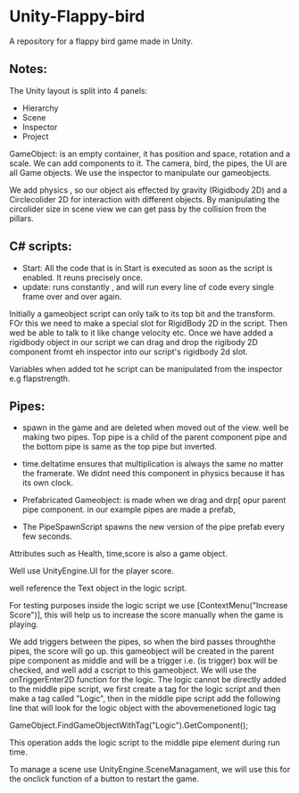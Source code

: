 # Unity-Flappy-bird
A repository for a flappy bird game made in Unity.

## Notes:

The Unity layout is split into 4 panels:
- Hierarchy
- Scene
- Inspector
- Project


GameObject: is an empty container, it has position and space, rotation and a scale. We can add components to it. The camera, bird, the pipes, the UI are all Game objects.
We use the inspector to manipulate our gameobjects.

We add physics , so our object ais effected by gravity (Rigidbody 2D) and a Circlecolider 2D for interaction with different objects.
By manipulating the circolider size in scene view we can get pass by the collision from the pillars.

## C# scripts:

- Start: All the code that is in Start is executed as soon as the script is enabled. It reuns precisely once.
- update: runs constantly , and will run every line of code every single frame over and over again.

Initially a gameobject script can only talk to its top bit and the transform. FOr this we need to make a special slot for RigidBody 2D in the script. Then wed be able to talk to it like change velocity etc. Once we have added a rigidbody object in our script we can drag and drop the rigibody 2D component fromt eh inspector into our script's rigidbody 2d slot. 

Variables when added tot he script can be manipulated from the inspector e.g flapstrength.

## Pipes:

- spawn in the game and are deleted when moved out of the view. well be making two pipes. Top pipe is a child of the parent component pipe and the bottom pipe is same as the top pipe but inverted.
- time.deltatime ensures that multiplication is always the same no matter the framerate. We didnt need this component in physics because it has its own clock.

- Prefabricated Gameobject: is made when we drag and drp[ opur parent pipe component. in our example pipes are made a prefab,
- The PipeSpawnScript spawns the new version of the pipe prefab every few seconds.

Attributes such as Health, time,score is also a game object.

Well use UnityEngine.UI for the player score.

well reference the Text object in the logic script.

For testing purposes inside the logic script we use [ContextMenu("Increase Score")], this will help us to increase the score manually when the game is playing.

We add triggers between the pipes, so when the bird passes throughthe pipes, the score will go up. this gameobject will be created in the parent pipe component as middle and will be a trigger i.e. (is trigger) box will be checked, and well add a cscript to this gameobject. We will use the onTriggerEnter2D function for the logic.
The logic cannot be directly added to the middle pipe script, we first create a tag for the logic script and then make a tag called "Logic", then in the middle pipe script add the following line that will look for the logic object with the abovemenetioned logic tag

GameObject.FindGameObjectWithTag("Logic").GetComponent<LogicScript>();

This operation adds the logic script to the middle pipe element during run time.

To manage a scene use UnityEngine.SceneManagament, we will use this for the onclick function of a button to restart the game.

